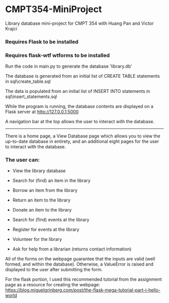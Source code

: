 # CMPT354-MiniProject
Library database mini-project for CMPT 354 with Huang Pan and Victor Krajci


### Requires Flask to be installed

### Requires flask-wtf wtforms to be installed


Run the code in main.py to generate the database 'library.db'

The database is generated from an initial list of CREATE TABLE statements in sql\create_table.sql

The data is populated from an initial list of INSERT INTO statements in sql\insert_statements.sql

While the program is running, the database contents are displayed on a Flask server at http://127.0.0.1:5000

A navigation bar at the top allows the user to interact with the database.

_________________________________________________________________________


There is a home page, a View Database page which allows you to view the up-to-date database in entirety, and an additional eight pages for the user to interact with the database.


### The user can:

- View the library database

- Search for (find) an item in the library

- Borrow an item from the library

- Return an item to the library

- Donate an item to the library

- Search for (find) events at the library

- Register for events at the library

- Volunteer for the library

- Ask for help from a librarian (returns contact information)


All of the forms on the webpage guarantee that the inputs are valid (well formed, and within the database).
Otherwise, a ValueError is raised and displayed to the user after submitting the form.

For the flask portion, I used this recommended tutorial from the assignment page as a resource for creating the webpage: https://blog.miguelgrinberg.com/post/the-flask-mega-tutorial-part-i-hello-world

